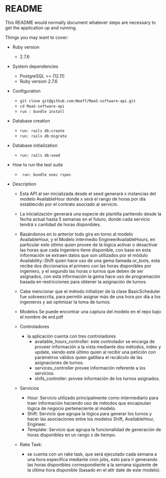 # README

This README would normally document whatever steps are necessary to get the
application up and running.

Things you may want to cover:

* Ruby version
	- 2.7.6
 

* System dependencies
	- PostgreSQL  >= (12.11)
	- Ruby version 2.7.6

* Configuration
	- ``` git clone git@github.com:Neeff/MaaS-software-api.git ```
	- ``` cd MaaS-software-api ```
	- ``` run : bundle install ```
* Database creation
	- ``` run: rails db:create ```
	- ``` run: rails db:migrate ```
* Database initialization
	- ``` run: rails db:seed ```

* How to run the test suite
	- ``` run: bundle exec rspec```

* Description
	- Esta API al ser inicializada desde el seed generará x instancias del modelo AvailableHour donde x será el rango de horas por día establecido por el contrato asociado al servicio.
	- La inicialización generará una especie de plantilla partiendo desde la fecha actual hasta 5 semanas en el futuro, donde cada servicio tendrá x cantidad de horas disponibles.
	- Basándonos en lo anterior todo gira en torno al modelo AvailableHour, y el Modelo intermedio EngineerAvailableHours, en particular este último quien provee de la lógica activar o desactivar las horas que cada Ingeniero tiene disponible, con base en esta información se extraen datos que son utilizados por el módulo Availability::Shift quien hace uso de una gema llamada or_tools, esta recibe dos diccionarios el primero con las horas disponibles por ingeniero, y el segundo las horas o turnos que deben de ser asignados, con esta información la gema hace uso de programación basada en restricciones para obtener la asignación de turnos.
	- Cabe mencionar que el método initializer de la clase BasicScheduler fue sobreescrita, para permitir asignar más de una hora por día a los ingenieros y así optimizar la toma de turnos.

	- Modelos Se puede encontrar una captura del modelo en el repo bajo el nombre de erd.pdf

	- Controladores
		- la aplicación cuenta con tres controladores
			- available_hours_controller: este controlador se encarga de proveer información a la vista mediante dos métodos, index y update, siendo este último quien al recibir una petición con parámetros válidos quien gatillara el recálculo de las asignaciones de turnos.
			- services_controller provee información referente a los servicios.
			- shifs_controller: provee información de los turnos asignados.

	- Servicios
		- Hour: Servicio utilizado principalmente como intermediario para traer información haciendo uso de métodos que encapsulan lógica de negocio perteneciente al modelo.
		- Shift: Servicio que agrupa la lógica para generar los turnos y hacer las asociaciones entre los modelos Shift, AvailableHour, Engineer.
		- Template: Servicio que agrupa la funcionalidad de generación de horas disponibles en un rango x de tiempo.

	- Rake Task:
		- se cuenta con un rake task, que será ejecutado cada semana a una hora específica mediante cron jobs, esto para ir generando las horas disponibles correspondiente a la semana siguiente de la última hora disponible (basado en el attr date de este modelo).
